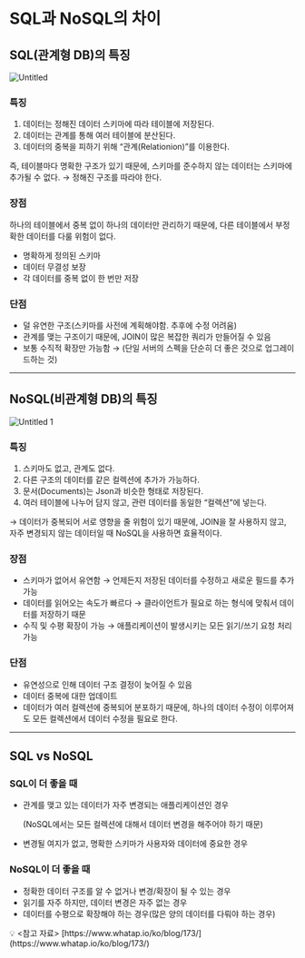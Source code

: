 # SQL과 NoSQL의 차이

## SQL(관계형 DB)의 특징

![Untitled](https://github.com/2024-Computer-Science/2024-Computer-Science/assets/21362256/084ab8b0-169c-464f-9ca2-372546a63a3e)

### 특징

1. 데이터는 정해진 데이터 스키마에 따라 테이블에 저장된다.
2. 데이터는 관계를 통해 여러 테이블에 분산된다.
3. 데이터의 중복을 피하기 위해 “관계(Relationion)”를 이용한다.

즉, 테이블마다 명확한 구조가 있기 때문에, 스키마를 준수하지 않는 데이터는 스키마에 추가될 수 없다. → 정해진 구조를 따라야 한다.

### 장점

하나의 테이블에서 중복 없이 하나의 데이터만 관리하기 때문에, 다른 테이블에서 부정확한 데이터를 다룰 위험이 없다.

- 명확하게 정의된 스키마
- 데이터 무결성 보장
- 각 데이터를 중복 없이 한 번만 저장

### 단점

- 덜 유연한 구조(스키마를 사전에 계획해야함. 추후에 수정 어려움)
- 관계를 맺는 구조이기 때문에, JOIN이 많은 복잡한 쿼리가 만들어질 수 있음
- 보통 수직적 확장만 가능함 → (단일 서버의 스펙을 단순히 더 좋은 것으로 업그레이드하는 것)

---

## NoSQL(비관계형 DB)의 특징

![Untitled 1](https://github.com/2024-Computer-Science/2024-Computer-Science/assets/21362256/027f5f4c-da8e-481b-8c7b-535ac522a2ca)


### 특징

1. 스키마도 없고, 관계도 없다.
2. 다른 구조의 데이터를 같은 컬렉션에 추가가 가능하다.
3. 문서(Documents)는 Json과 비슷한 형태로 저장된다.
4. 여러 테이블에 나누어 담지 않고, 관련 데이터를 동일한 “컬렉션”에 넣는다.

→ 데이터가 중복되어 서로 영향을 줄 위험이 있기 때문에, JOIN을 잘 사용하지 않고, 자주 변경되지 않는 데이터일 때 NoSQL을 사용하면 효율적이다.

### 장점

- 스키마가 없어서 유연함 → 언제든지 저장된 데이터를 수정하고 새로운 필드를 추가 가능
- 데이터를 읽어오는 속도가 빠르다 → 클라이언트가 필요로 하는 형식에 맞춰서 데이터를 저장하기 때문
- 수직 및 수평 확장이 가능 → 애플리케이션이 발생시키는 모든 읽기/쓰기 요청 처리 가능

### 단점

- 유연성으로 인해 데이터 구조 결정이 늦어질 수 있음
- 데이터 중복에 대한 업데이트
- 데이터가 여러 컬렉션에 중복되어 분포하기 때문에, 하나의 데이터 수정이 이루어져도 모든 컬렉션에서 데이터 수정을 필요로 한다.

---

## SQL vs NoSQL

### SQL이 더 좋을 때

- 관계를 맺고 있는 데이터가 자주 변경되는 애플리케이션인 경우
    
    (NoSQL에서는 모든 컬렉션에 대해서 데이터 변경을 해주어야 하기 때문)
    
- 변경될 여지가 없고, 명확한 스키마가 사용자와 데이터에 중요한 경우

### NoSQL이 더 좋을 때

- 정확한 데이터 구조를 알 수 없거나 변경/확장이 될 수 있는 경우
- 읽기를 자주 하지만, 데이터 변경은 자주 없는 경우
- 데이터를 수평으로 확장해야 하는 경우(많은 양의 데이터를 다뤄야 하는 경우)

<aside>
💡 <참고 자료>
[https://www.whatap.io/ko/blog/173/](https://www.whatap.io/ko/blog/173/)

</aside>
